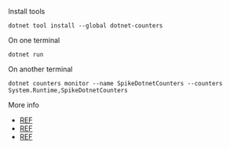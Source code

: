 Install tools

```
dotnet tool install --global dotnet-counters
```

On one terminal

```
dotnet run
```

On another terminal

```
dotnet counters monitor --name SpikeDotnetCounters --counters System.Runtime,SpikeDotnetCounters
```

More info

* [REF](https://docs.microsoft.com/en-us/dotnet/core/diagnostics/event-counter-perf)
* [REF](https://docs.microsoft.com/en-us/dotnet/core/diagnostics/event-counters)
* [REF](https://github.com/grpc/grpc-dotnet/blob/master/src/Grpc.AspNetCore.Server/Internal/GrpcEventSource.cs)
